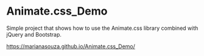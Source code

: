 # Animate.css_Demo

Simple project that shows how to use the Animate.css library combined with jQuery and Bootstrap.

https://marianasouza.github.io/Animate.css_Demo/
